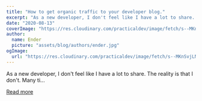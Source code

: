 ```yaml
---
title: "How to get organic traffic to your developer blog."
excerpt: "As a new developer, I don't feel like I have a lot to share.   The reality is that I don't.   Many ti..."
date: "2020-08-13"
coverImage: "https://res.cloudinary.com/practicaldev/image/fetch/s--MKnSvjLN--/c_imagga_scale,f_auto,fl_progressive,h_420,q_auto,w_1000/https://dev-to-uploads.s3.amazonaws.com/i/f7elcgcv9zhe0pr9yjty.png"
author:
  name: Ender
  picture: "assets/blog/authors/ender.jpg"
ogImage:
  url: "https://res.cloudinary.com/practicaldev/image/fetch/s--MKnSvjLN--/c_imagga_scale,f_auto,fl_progressive,h_420,q_auto,w_1000/https://dev-to-uploads.s3.amazonaws.com/i/f7elcgcv9zhe0pr9yjty.png"
---
```


As a new developer, I don't feel like I have a lot to share.   The reality is that I don't.   Many ti...

[Read more](https://dev.to/cwraytech/how-to-get-organic-traffic-to-your-developer-blog-go4)
